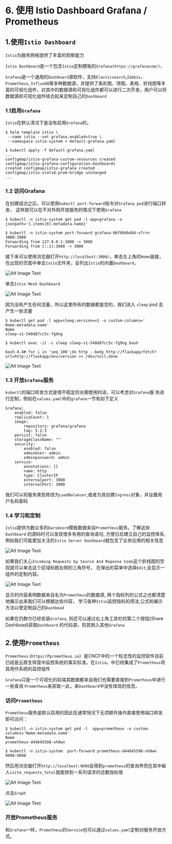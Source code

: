 # 6. 使用 Istio Dashboard Grafana / Prometheus

## 1.使用`Istio Dashboard`

`Istio`为服务网格提供了丰富的观察能力

`Istio Dashboard`是一个包含`Istio`定制模板的`Grafana(https://grafanacom/)。` 

`Grafana`是一个通用的`Dashboard`源软件，支持`Elasticsearch`,`Zabbix`、 `Prometheus`, `InfluxDB`等多种数据源，并提供了条形图、饼图、表格、折线图等丰富的可视化组件，对其中的数据源和可视化组件都可以进行二次开发，用户可以将数据源和可视化组件结合起来定制自己的`Dashboard` 

### 1.1启用`Grafana` 

`Istio`在默认清况下是没有启用`Grafana`的，

```
$ helm template istio \
 --name istio --set grafana.enabled=true \ 
 --namespace istio-system > default-grafana.yaml 
 
$ kubectl apply -f default-grafana.yaml 
...
configmap/istio-grafana-custom-resources created 
configmap/istio-grafana-configuration-dashboards 
created configmap/istio-grafana created 
configmap/istio-statsd-prom-bridge unchanged
...
```

### 1.2 访问Grafana 

在创建成功之后，可以使用`kubectl port-forward`指令对`Grafana pod`进行端口转发， 这样就可以在不对外网开放服务的情况下使用`Grafana `

```
$ kubectl -n istio-system get pod -l app=grafana -o jsonpath='{.items[0].metadata.name}'

$ kubectl -n istio-system port-forward grafana-86f89dbd84-v7rrn 3000:3000
Forwarding from 127.0.0.1:3000 -> 3000
Forwarding from [::1]:3000 -> 3000 
```

接下来可以使用浏览器打开`http://localhost:3000/`，单击左上角的`Home`链接，在出现的页面中单击`Istio`文件夹，会列出`Istio`的内置`Dashboard`，

![Alt Image Text](images/6_1.png "Body image")

单击`Istio Mesh Dashboard`

![Alt Image Text](images/6_2.png "Body image")

因为没有产生任何流量，所以这里所有的数据都是空的，我们进入 `sleep` pod 去产生一些流量

```
$ kubectl get pod -l app=sleep,version=v1 -o custom-columns='
Name:metadata.name'
Name
sleep-v1-548d87cc5c-fg9ng
```

```
$ kubectl exec -it -c sleep sleep-v1-548d87cc5c-fg9ng bash
```

```
bash-4.4# for i in 'seq 100';do http --body http://flaskapp/fetch?url=http://flaskapp/env/version >> /dev/null;done
```

![Alt Image Text](images/6_3.png "Body image")

###  1.3 开放`Grafana`服务 
`kubectl`的端口转发方式是很不稳定的长期使用的话，可以考虑对`Grafana`服 
务进行定制，例如在`values.yaml`中的`grafana`一节有如下定义 

```
Grafana: 
	enabled: false 
	replicaCount: 1 
	image: 
		repository: grafana/grafana 
		tag: 5.2.3 
	persist: false 
	storageClassName: ""
	security: 
		enabled: false 
		adminUser: admin 
		adminpassword: admin 
	service: 
		annotations: {} 
		name: http 
		type: ClusterIP 
		externalport: 3000 
		internalPort: 3000 
```
我们可以将服务类型修改为`LoadBalancer`,或者为其创建`Ingress`对象，并设置用户名和密码

### 1.4 学习和定制

`Istio`提供为数众多的`Darsboord`模板数据来自`Prometheus`服务。了解这些`Dashboard` 的源码时可以发现很多有用的查询语句, 方便日后建立自己的监控体系, 例如我们可能更加关注的`Istio Server Dashboard`就包含了业务应用的相关信息  


![Alt Image Text](images/6_4.png "Body image")

如果我们关心`Incoming Requests by Source And Reponse Code`这个折线图的空现就可以单击这个区域标题右侧的三角符号， 在弹出的菜单中选择`Edit`,会显示一组件的定制内容。


![Alt Image Text](images/6_5.png "Body image")

显示的内容表明数据来自名为`Prometheus`的数据源, 两个指标列的公式之也都清楚地展示出来我们可以根据达些内容， 学习各种`Istio`监控指标的用法,公式和展示方法以使定制自己的`Dashboad` 

如果在仍群巾已经安装`Grafana`, 则还可以通过右上角工具栏的第二个按钮(Share Dashboad)获取`Dashboard` 的代码源，将其倒入其他`Grafana`

## 2.使用`Prometheus`

`Prometheus` (`https//Pprometheus.io`）是CNCF中的一个标志性的监控软件目前已经是云原生阵营中监控系统的事实标准。在`Istio`。中已经集成了`Prometheus`将其用作系统的监控组件 

`Grafana`只是一个可视化的前端其数据都来自我们也需要直接到`Prometheus`中进行一些查询 
`Prometheus`来获取一此，来`Dashboard`中没有体现的信息。 

### 访问`Prometheus` 

`Prometheus`服务是默认启用的因此在通常悄况下无须额外操作直接使用端口转发即可访问：

```
$ kubectl -n istio-system get pod -l  app=prometheus -o custom-columns='Name:metadata.name'
Name
prometheus-d44645598-xh8wn

$ kubectl -n istio-system  port-forward prometheus-d44645598-xh8wn 9090:9090
```

然后用浏览器打开`http://localhost:9O9O`会得到`prometheus`的查询界而在其中输人`isito_requests_total`就能排到一系列请求的总数指标值

![Alt Image Text](images/6_6.png "Body image")

点击`Graph`

![Alt Image Text](images/6_7.png "Body image")


### 开放Prometheus服务 

和`Grafana`一样，`Prometheus`的`Service`也可以通过`values.yaml`定制对服务开放方式。 
